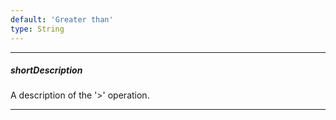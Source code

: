 ```yaml
---
default: 'Greater than'
type: String
---
```

---
##### shortDescription
A description of the '>' operation.

---
